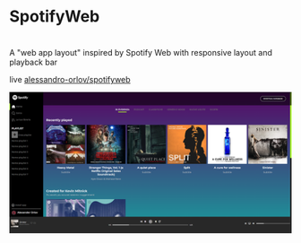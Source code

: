 # SpotifyWeb<h1>

A "web app layout" inspired by Spotify Web with responsive layout and playback bar

live [alessandro-orlov/spotifyweb](https://alessandro-orlov.github.io/html-css-spotifyweb/)

![Spotify web](https://github.com/alessandro-orlov/projects-preview-images/blob/main/spotify-git-by-Alexander-Orlov.png)
